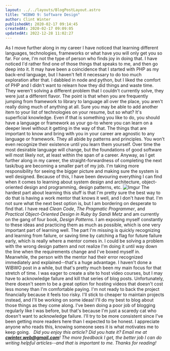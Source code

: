 ```yaml
---
layout: ../../layouts/BlogPostLayout.astro
title: "WIBWO 9: Software Design"
author: Clint Winter
publishedAt: 2020-02-17 09:14:45
createdAt: 2020-02-17 09:09:05
updatedAt: 2022-12-28 11:02:27
---
```


As I move further along in my career I have noticed that learning different languages, technologies, frameworks or what have you will only get you so far. For one, I'm not the type of person who finds joy in doing that. I have noticed I'd rather find one of those things that speaks to me, and then go deep into it. It may have been a coincidence that I started with PHP as my back-end language, but I haven't felt it necessary to do too much exploration after that. I dabbled in node and python, but I liked the comfort of PHP and I didn't want to relearn how they did things and waste time. They weren't solving a different problem that I couldn't currently solve, they were just a different flavor.
The point is that when you are frequently jumping from framework to library to language all over the place, you aren't really doing much of anything at all. Sure you may be able to add another item to your list of technologies on your resume, but so what? It's superficial knowledge. Even if that is something you like to do, you should have a language or framework as your go-to where you can learn on a deeper level without it getting in the way of that.
The things that are important to know and bring with you in your career are agnostic to any language or framework. They all abide by patterns and principles. You won't even recognize their existence until you learn them yourself. Over time the most desirable language will change, but the foundations of good software will most likely not, at least within the span of a career.
Anyway, as I get further along in my career, the straight-forwardness of completing the next task/bug are becoming a smaller part of my job. I'm taking more responsibility for seeing the bigger picture and making sure the system is well designed. Because of this, I have been devouring everything I can find when it comes to learning about system design and architecture, object-oriented design and programming, design patterns, etc.
![Imgur](https://i.imgur.com/ESwiRpd.png)
The hardest part about learning this stuff is that I'm pretty sure the best way to do that is having a work mentor that knows it well, and I don't have that. I'm not sure what the next best option is, but I am bordering on desperate to find that. I have read *Clean Code*, *The Pragmatic Programmer*, and *Practical Object-Oriented Design in Ruby by Sandi Metz* and am currently on the gang of four book, *Design Patterns*.
I am exposing myself constantly to these ideas and practicing them as much as possible, which is one very important part of learning well. The part I'm missing is quickly recognizing and learning from failure, or saving time by catching a flag for future failure early, which is really where a mentor comes in. I could be solving a problem with the wrong design pattern and not realize I'm doing it until way down the line when the requirements change and I've boxed myself in. Meanwhile, the person with the mentor had their error recognized immediately and explained--that's a huge advantage.
I haven't done a WIBWO post in a while, but that's pretty much been my main focus for that stretch of time. I was eager to create a site to host video courses, but I may have to acknowledge failure and kill that series of blog posts. Unfortunately, there doesn't seem to be a great option for hosting videos that doesn't cost less money than I'm comfortable paying. I'm not ready to back the project financially because it feels too risky. I'll stick to cheaper to maintain projects instead, and I'll be working on some ideas! I'll do my best to blog about those things as they come along. I've been doing a poor job of blogging regularly like I was before, but that's because I'm just a scaredy cat who doesn't want to acknowledge failure. I'll try to be more consistent since I've been getting more readers here than I expected to be honest. I appreciate anyone who reads this, knowing someone sees it is what motivates me to keep going.
&nbsp;
*Did you enjoy this article? Did you hate it? Email me at **cwinter.web@gmail.com**! The more feedback I get, the better job I can do writing helpful articles--and that is important to me. Thanks for reading!*
